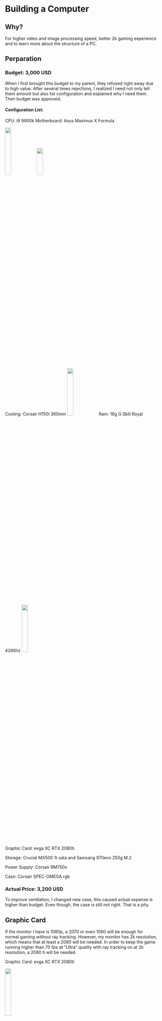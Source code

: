 # Building a Computer

## Why?

For higher video and image processing speed, better 2k gaming experience and to learn more about the structure of a PC.



## Perparation

### Budget: 3,000 USD

When I first brought this budget to my parent, they refused right away due to high value. After several times rejections, I realized I need not only tell them amount but also list configuration and explained why I need them. Then budget was approved. 
  
#### Configuration List:

CPU: i9 9900k 							Motherboard: Asus Maximus X Formula

<img src="https://www.scan.co.uk/images/products/2979483-a.jpg" width="20%" height="20%"> 	<img src="https://c1.neweggimages.com/NeweggImage/ProductImage/13-119-046-V01.jpg" width="20%" height="15%"> 


Cooling: Corsair H150i 360mm	<img src="https://www.corsair.com/corsairmedia/sys_master/productcontent/CW-9060031-WW-H150i_Pro_01_BLUE.png" width="20%" height="20%">		 Ram: 16g G.Skill Royal 4266hz	<img src="http://www.gskill.com/imgs/pro/8/8420o.png" width="20%" height="20%">
			



Graphic Card:  evga XC RTX 2080ti


Storage: Crucial MX500 1t sata and Samsang 970evo 250g M.2

Power Supply: Corsair RM750x

Case: Corsair SPEC-OMEGA rgb

### Actual Price: 3,200 USD

To improve ventilation, I changed new case, this caused actual expense is higher than budget. Even though, the case is still not right. That is a pity.

## Graphic Card

If the monitor I have is 1080p, a 2070 or even 1060 will be enough for normal gaming without ray tracking. However, my monitor has 2k resolution, which means that at least a 2080 will be needed. In order to keep the game running higher than 70 fps at “Ultra” quality with ray tracking on at 2k resolution, a 2080 ti will be needed.

Graphic Card: evga XC RTX 2080ti

<img src="https://static.bhphoto.com/images/images500x500/evga_11g_p4_2382_kr_geforce_rtx_2080_ti_1550592512000_1432503.jpg" width="20%" height="20%">

## Building PC

1.Update bios of motherboard so that i9 can safely work on Z370 motherboard. A 8th gern CPU is needed to get in bios of most of the motherboards

2.Put CPU on motherboard and lock it in place

3.Put RAM on motherboard and lock it in place

4.Unload cooling armer of the motherboard and put M.2 ssd in place

5.Connect jumper wires on motherboard

6.Take the case apart, unload every part that can be unload

7.Lock motherboard and power supply inside the case

8.Connect cables from powersupply to motherboards

9.Put water cooling in place. At this step, I find out that I bought a wrong and poorly designed case, there are no enough space for water cooling to fit on top of the case. Thus, I have to put fans on the side of the case.

10.Connect sata ssd and put it at the backplane of the case

11.Put graphic card on PCIe port and lock the card with case

13.Put all cooling fans in place

14.Test if everything works

15.Connect all other wires and try to put all of them in backplane. This can take hours and need to be very careful. I found out that one of cable from water cooling is broke, so I weld it back together and covered it with hot glue

16.Use a flash drive with windows installer to install windows 10

17.Download all drivers that the computer need and install them



	
	
